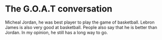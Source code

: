 # The G.O.A.T conversation
Micheal Jordan, he was best player to play the game of basketball.
Lebron James is also very good at basketball. People also say that he is better than Jordan. In my opinion, he still has a long way to go.
